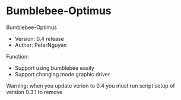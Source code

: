 Bumblebee-Optimus
=================
Bumblebee-Optimus
- Version: 0.4 release
- Author: PeterNguyen

Function:
- Support using bumblebee easily
- Support changing mode graphic driver

Warning: when you update verion to 0.4 you must run script setup of version 0.3.1 to remove